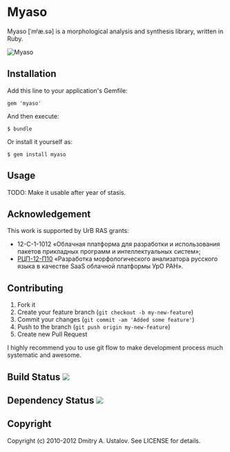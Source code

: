 # Myaso

Myaso [ˈmʲæ.sə] is a morphological analysis and synthesis library,
written in Ruby.

![Myaso](/eveel/myaso/raw/develop/myaso.jpg)

## Installation

Add this line to your application's Gemfile:

    gem 'myaso'

And then execute:

    $ bundle

Or install it yourself as:

    $ gem install myaso

## Usage

TODO: Make it usable after year of stasis.

## Acknowledgement

This work is supported by UrB RAS grants:

* 12-С-1-1012 «Облачная платформа для разработки и использования пакетов
прикладных программ и интеллектуальных систем»;
* [РЦП-12-П10] «Разработка морфологического анализатора русского языка в
качестве SaaS облачной платформы УрО РАН».

[РЦП-12-П10]: http://plove.eveel.ru/2012/01/20/morphological-grant

## Contributing

1. Fork it
2. Create your feature branch (`git checkout -b my-new-feature`)
3. Commit your changes (`git commit -am 'Added some feature'`)
4. Push to the branch (`git push origin my-new-feature`)
5. Create new Pull Request

I highly recommend you to use git flow to make development process much
systematic and awesome.

## Build Status [<img src="https://secure.travis-ci.org/eveel/serious.png"/>](http://travis-ci.org/eveel/serious)

## Dependency Status [<img src="https://gemnasium.com/eveel/serious.png?travis"/>](https://gemnasium.com/eveel/serious)

## Copyright

Copyright (c) 2010-2012 Dmitry A. Ustalov. See LICENSE for details.
